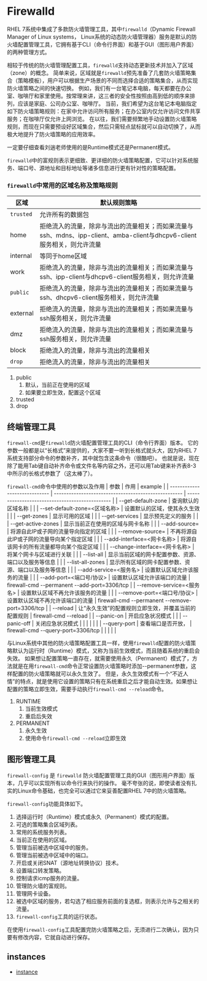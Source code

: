 # Firewalld

RHEL 7系统中集成了多款防火墙管理工具，其中`firewalld`（Dynamic Firewall Manager of Linux systems，
Linux系统的动态防火墙管理器）服务是默认的防火墙配置管理工具，它拥有基于CLI（命令行界面）和基于GUI（图形用户界面）的两种管理方式。

相较于传统的防火墙管理配置工具，`firewalld`支持动态更新技术并加入了区域（zone）的概念。
简单来说，区域就是`firewalld`预先准备了几套防火墙策略集合（策略模板），用户可以根据生产场景的不同而选择合适的策略集合，从而实现防火墙策略之间的快速切换。
例如，我们有一台笔记本电脑，每天都要在办公室、咖啡厅和家里使用。按常理来讲，这三者的安全性按照由高到低的顺序来排列，应该是家庭、公司办公室、咖啡厅。
当前，我们希望为这台笔记本电脑指定如下防火墙策略规则：在家中允许访问所有服务；在办公室内仅允许访问文件共享服务；在咖啡厅仅允许上网浏览。
在以往，我们需要频繁地手动设置防火墙策略规则，而现在只需要预设好区域集合，然后只需轻点鼠标就可以自动切换了，从而极大地提升了防火墙策略的应用效率。

一定要仔细查看刘遄老师使用的是Runtime模式还是Permanent模式。

`firewalld`中的富规则表示更细致、更详细的防火墙策略配置，它可以针对系统服务、端口号、源地址和目标地址等诸多信息进行更有针对性的策略配置。



### `firewalld`中常用的区域名称及策略规则

| 区域      | 默认规则策略                                                                                                            |
| --------- | ----------------------------------------------------------------------------------------------------------------------- |
| `trusted` | 允许所有的数据包                                                                                                        |
| home      | 拒绝流入的流量，除非与流出的流量相关；而如果流量与ssh、mdns、ipp-client、amba-client与dhcpv6-client服务相关，则允许流量 |
| internal  | 等同于home区域                                                                                                          |
| work      | 拒绝流入的流量，除非与流出的流量相关；而如果流量与ssh、ipp-client与dhcpv6-client服务相关，则允许流量                    |
| `public`  | 拒绝流入的流量，除非与流出的流量相关；而如果流量与ssh、dhcpv6-client服务相关，则允许流量                                |
| external  | 拒绝流入的流量，除非与流出的流量相关；而如果流量与ssh服务相关，则允许流量                                               |
| dmz       | 拒绝流入的流量，除非与流出的流量相关；而如果流量与ssh服务相关，则允许流量                                               |
| block     | 拒绝流入的流量，除非与流出的流量相关                                                                                    |
| `drop`    | 拒绝流入的流量，除非与流出的流量相关                                                                                    |

1. public 
   1. 默认，当前正在使用的区域
   2. 如果要立即生效，配置这个区域
2. trusted
3. drop


## 终端管理工具
`firewall-cmd`是`firewalld`防火墙配置管理工具的CLI（命令行界面）版本。
它的参数一般都是以“长格式”来提供的，大家不要一听到长格式就头大，因为RHEL 7系统支持部分命令的参数补齐，其中就包含这条命令（很酷吧）。
也就是说，现在除了能用Tab键自动补齐命令或文件名等内容之外，还可以用Tab键来补齐表8-3中所示的长格式参数了（这太棒了）。

`firewall-cmd`命令中使用的参数以及作用
| 参数                          | 作用                                                 | example                                         |
| ----------------------------- | ---------------------------------------------------- | ----------------------------------------------- |
| --get-default-zone            | 查询默认的区域名称                                   |                                                 |
| --set-default-zone=<区域名称> | 设置默认的区域，使其永久生效                         |                                                 |
| --get-zones                   | 显示可用的区域                                       |                                                 |
| --get-services                | 显示预先定义的服务                                   |                                                 |
| --get-active-zones            | 显示当前正在使用的区域与网卡名称                     |                                                 |
| --add-source=                 | 将源自此IP或子网的流量导向指定的区域                 |                                                 |
| --remove-source=              | 不再将源自此IP或子网的流量导向某个指定区域           |                                                 |
| --add-interface=<网卡名称>    | 将源自该网卡的所有流量都导向某个指定区域             |                                                 |
| --change-interface=<网卡名称> | 将某个网卡与区域进行关联                             |                                                 |
| --list-all                    | 显示当前区域的网卡配置参数、资源、端口以及服务等信息 |                                                 |
| --list-all-zones              | 显示所有区域的网卡配置参数、资源、端口以及服务等信息 |                                                 |
| --add-service=<服务名>        | 设置默认区域允许该服务的流量                         |                                                 |
| --add-port=<端口号/协议>      | 设置默认区域允许该端口的流量                         | firewall-cmd --permanent --add-port=3306/tcp    |
| --remove-service=<服务名>     | 设置默认区域不再允许该服务的流量                     |                                                 |
| --remove-port=<端口号/协议>   | 设置默认区域不再允许该端口的流量                     | firewall-cmd --permanent --remove-port=3306/tcp |
| --reload                      | 让“永久生效”的配置规则立即生效，并覆盖当前的配置规则 | firewall-cmd --reload                           |
| --panic-on                    | 开启应急状况模式                                     |                                                 |
| --panic-off                   | 关闭应急状况模式                                     |                                                 |
|                               |                                                      |                                                 |
| --query-port                  | 查看端口是否开放，                                   | firewall-cmd --query-port=3306/tcp              |
|                               |                                                      |                                                 |

与Linux系统中其他的防火墙策略配置工具一样，使用`firewalld`配置的防火墙策略默认为运行时（Runtime）模式，又称为当前生效模式，而且随着系统的重启会失效。
如果想让配置策略一直存在，就需要使用永久（Permanent）模式了，方法就是在用`firewall-cmd`命令正常设置防火墙策略时添加--permanent参数，这样配置的防火墙策略就可以永久生效了。
但是，永久生效模式有一个“不近人情”的特点，就是使用它设置的策略只有在系统重启之后才能自动生效。如果想让配置的策略立即生效，需要手动执行`firewall-cmd --reload`命令。

1. RUNTIME
   1. 当前生效模式
   2. 重启后失效
2. PERMANENT
   1. 永久生效
   2. 使用命令`firewall-cmd --reload`立即生效


## 图形管理工具

`firewall-config` 是 `firewalld` 防火墙配置管理工具的GUI（图形用户界面）版本，几乎可以实现所有以命令行来执行的操作。
毫不夸张的说，即使读者没有扎实的Linux命令基础，也完全可以通过它来妥善配置RHEL 7中的防火墙策略。

`firewall-config`功能具体如下。
1. 选择运行时（Runtime）模式或永久（Permanent）模式的配置。
2. 可选的策略集合区域列表。
3. 常用的系统服务列表。
4. 当前正在使用的区域。
5. 管理当前被选中区域中的服务。
6. 管理当前被选中区域中的端口。
7. 开启或关闭SNAT（源地址转换协议）技术。
8. 设置端口转发策略。
9. 控制请求icmp服务的流量。
10. 管理防火墙的富规则。
11. 管理网卡设备。
12. 被选中区域的服务，若勾选了相应服务前面的复选框，则表示允许与之相关的流量。
13. `firewall-config`工具的运行状态。

在使用`firewall-config`工具配置完防火墙策略之后，无须进行二次确认，因为只要有修改内容，它就自动进行保存。














## instances

* [instance](1.instance.md)


